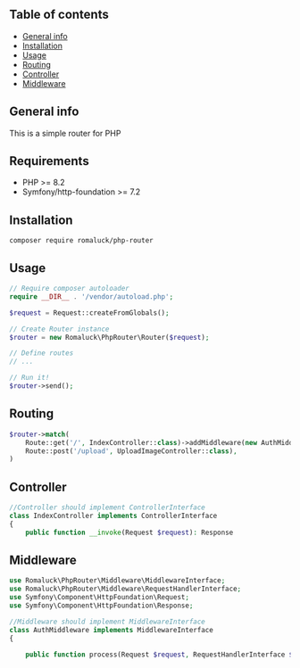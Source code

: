 ## Table of contents

* [General info](#general-info)
* [Installation](#installation)
* [Usage](#usage)
* [Routing](#routing)
* [Controller](#controller)
* [Middleware](#middleware)

## General info

This is a simple router for PHP

## Requirements

* PHP >= 8.2
* Symfony/http-foundation >= 7.2

## Installation

```
composer require romaluck/php-router
```

## Usage

```php
// Require composer autoloader
require __DIR__ . '/vendor/autoload.php';

$request = Request::createFromGlobals();

// Create Router instance
$router = new Romaluck\PhpRouter\Router($request);

// Define routes
// ...

// Run it!
$router->send();
```

## Routing

```php
$router->match(
    Route::get('/', IndexController::class)->addMiddleware(new AuthMiddleware()),
    Route::post('/upload', UploadImageController::class),
)
```

## Controller

```php
//Controller should implement ControllerInterface
class IndexController implements ControllerInterface
{
    public function __invoke(Request $request): Response
```

## Middleware

```php
use Romaluck\PhpRouter\Middleware\MiddlewareInterface;
use Romaluck\PhpRouter\Middleware\RequestHandlerInterface;
use Symfony\Component\HttpFoundation\Request;
use Symfony\Component\HttpFoundation\Response;

//Middleware should implement MiddlewareInterface
class AuthMiddleware implements MiddlewareInterface
{

    public function process(Request $request, RequestHandlerInterface $handler): Response
```
